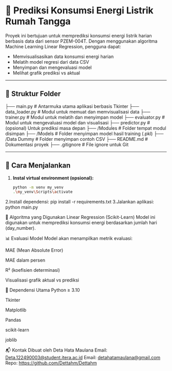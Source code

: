 # 🔌 Prediksi Konsumsi Energi Listrik Rumah Tangga

Proyek ini bertujuan untuk memprediksi konsumsi energi listrik harian berbasis data dari sensor PZEM-004T. Dengan menggunakan algoritma Machine Learning Linear Regression, pengguna dapat:
- Memvisualisasikan data konsumsi energi harian
- Melatih model regresi dari data CSV
- Menyimpan dan mengevaluasi model
- Melihat grafik prediksi vs aktual

---

## 📁 Struktur Folder
├── main.py # Antarmuka utama aplikasi berbasis Tkinter
├── data_loader.py # Modul untuk memuat dan memvisualisasi data
├── trainer.py # Modul untuk melatih dan menyimpan model
├── evaluator.py # Modul untuk mengevaluasi model dan visualisasi
├── predictor.py # (opsional) Untuk prediksi masa depan
├── /Modules # Folder tempat modul disimpan
├── /Models # Folder menyimpan model hasil training (.pkl)
├── /Data Dummy # Folder menyimpan contoh CSV
├── README.md # Dokumentasi proyek
├── .gitignore # File ignore untuk Git


---

## 🚀 Cara Menjalankan
1. **Instal virtual environment (opsional):**
   ```bash
   python -m venv my_venv
   .\my_venv\Scripts\activate
2.Install dependensi:
    pip install -r requirements.txt
3.Jalankan aplikasi:
    python main.py

🧠 Algoritma yang Digunakan
Linear Regression (Scikit-Learn)
Model ini digunakan untuk memprediksi konsumsi energi berdasarkan jumlah hari (day_number).

📊 Evaluasi Model
Model akan menampilkan metrik evaluasi:

MAE (Mean Absolute Error)

MAE dalam persen

R² (koefisien determinasi)

Visualisasi grafik aktual vs prediksi

🧰 Dependensi Utama
Python ≥ 3.10

Tkinter

Matplotlib

Pandas

scikit-learn

joblib

📬 Kontak
Dibuat oleh Deta Hata Maulana
Email: Deta.122490003@student.itera.ac.id
Email: detahatamaulana@gmail.com
Repo: https://github.com/Dettahm/Dettahm
